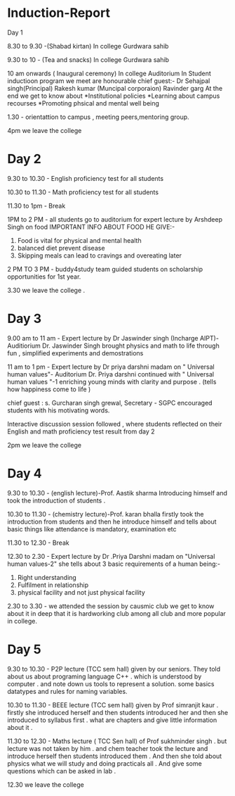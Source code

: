 # Induction-Report

Day 1 

8.30 to 9.30 -(Shabad kirtan) In college Gurdwara sahib


9.30 to 10 - (Tea and snacks) In college Gurdwara sahib


10 am onwards ( Inaugural ceremony) In college Auditorium
In Student inductioon program we meet are honourable chief guest:- 
Dr Sehajpal singh(Principal)
Rakesh kumar (Muncipal corporaion)
Ravinder garg
At the end we get to know about
*Institutional policies
*Learning about campus recourses
*Promoting phsical and mental well being



1.30 - orientattion to campus , meeting peers,mentoring group.


4pm we leave the college 




# Day 2 #
9.30 to 10.30 - English proficiency test for all students 

10.30 to 11.30 - Math proficiency test for all students

11.30 to 1pm - Break

1PM to 2 PM - all students go to auditorium for expert  lecture by  Arshdeep Singh on food
IMPORTANT INFO ABOUT FOOD HE GIVE:-
1. Food is vital for physical and mental health 
2. balanced diet prevent disease
3. Skipping meals  can lead to cravings  and overeating later


2 PM TO 3 PM - buddy4study  team guided students on scholarship opportunities for 1st year.


3.30  we leave the college .



# Day 3 #
9.00 am to 11 am - Expert lecture by Dr Jaswinder  singh (Incharge AIPT)-Auditiorium 
  Dr. Jaswinder Singh brought 
physics and math to life  through fun , simplified experiments and demostrations
 
11 am to 1 pm - Expert lecture by Dr priya darshni madam on " Universal human values"- Auditorium 
  Dr. Priya darshni  continued with " Universal human values "-1 enriching young minds with clarity and purpose .
(tells how  happiness come to life )

chief guest : s. Gurcharan singh grewal, Secretary - SGPC  encouraged students with his motivating  words.

Interactive  discussion session followed , where students reflected on their English  and math proficiency  test result from day 2

2pm we leave the college




# Day 4 #
9.30 to 10.30 - (english lecture)-Prof. Aastik sharma 
Introducing himself and took the introduction of students . 


10.30 to 11.30 - (chemistry lecture)-Prof.
karan bhalla
firstly took the introduction from students and then he introduce himself and tells about basic things like attendance is mandatory,  examination etc


11.30 to 12.30 - Break

12.30 to 2.30 -  Expert lecture by Dr .Priya  Darshni madam on "Universal human values-2"
she tells about 3 basic requirements of a human being:-
1. Right understanding 
2. Fulfilment in relationship 
3. physical facility and not just physical facility 

2.30 to 3.30 - we attended the session by causmic club we get to know about it in deep that it is hardworking club among all club and more popular in college.



# Day 5 #

9.30 to 10.30 - P2P lecture (TCC sem hall)
given by our seniors.
They told about us about programing language  C++ .  which is understood by computer . and  note down us tools to represent a solution.  some basics datatypes and rules for naming variables.




10.30 to 11.30 - BEEE lecture (TCC sem hall)
given by Prof simranjit kaur . firstly she introduced herself and then students introduced her  and then  she introduced to syllabus first . what are chapters and give little information about it .


11.30 to 12.30 - Maths lecture ( TCC Sen hall) of Prof sukhminder singh . but lecture was not taken by him . and chem teacher took the lecture and introduce herself then students introduced them . And then she told  about physics what we will study and doing practicals all . And give some questions which can be asked in lab .

12.30 we leave the college 

